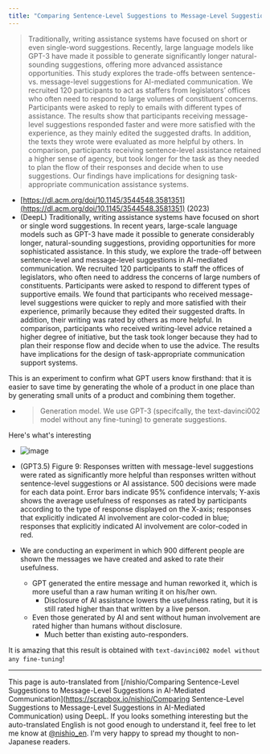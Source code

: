 ```yaml
---
title: "Comparing Sentence-Level Suggestions to Message-Level Suggestions in AI-Mediated Communication"
---
```


> Traditionally, writing assistance systems have focused on short or even single-word suggestions. Recently, large language models like GPT-3 have made it possible to generate significantly longer natural-sounding suggestions, offering more advanced assistance opportunities. This study explores the trade-offs between sentence- vs. message-level suggestions for AI-mediated communication. We recruited 120 participants to act as staffers from legislators’ offices who often need to respond to large volumes of constituent concerns. Participants were asked to reply to emails with different types of assistance. The results show that participants receiving message-level suggestions responded faster and were more satisfied with the experience, as they mainly edited the suggested drafts. In addition, the texts they wrote were evaluated as more helpful by others. In comparison, participants receiving sentence-level assistance retained a higher sense of agency, but took longer for the task as they needed to plan the flow of their responses and decide when to use suggestions. Our findings have implications for designing task-appropriate communication assistance systems.
- [https://dl.acm.org/doi/10.1145/3544548.3581351](https://dl.acm.org/doi/10.1145/3544548.3581351) (2023)
- (DeepL) Traditionally, writing assistance systems have focused on short or single word suggestions. In recent years, large-scale language models such as GPT-3 have made it possible to generate considerably longer, natural-sounding suggestions, providing opportunities for more sophisticated assistance. In this study, we explore the trade-off between sentence-level and message-level suggestions in AI-mediated communication. We recruited 120 participants to staff the offices of legislators, who often need to address the concerns of large numbers of constituents. Participants were asked to respond to different types of supportive emails. We found that participants who received message-level suggestions were quicker to reply and more satisfied with their experience, primarily because they edited their suggested drafts. In addition, their writing was rated by others as more helpful. In comparison, participants who received writing-level advice retained a higher degree of initiative, but the task took longer because they had to plan their response flow and decide when to use the advice. The results have implications for the design of task-appropriate communication support systems.

This is an experiment to confirm what GPT users know firsthand: that it is easier to save time by generating the whole of a product in one place than by generating small units of a product and combining them together.
- > Generation model. We use GPT-3 (specifcally, the text-davinci002 model without any fine-tuning) to generate suggestions.

Here's what's interesting
- ![image](https://gyazo.com/6423b49cef438875e16d40b1a7903932/thumb/1000)
- (GPT3.5) Figure 9: Responses written with message-level suggestions were rated as significantly more helpful than responses written without sentence-level suggestions or AI assistance. 500 decisions were made for each data point. Error bars indicate 95% confidence intervals; Y-axis shows the average usefulness of responses as rated by participants according to the type of response displayed on the X-axis; responses that explicitly indicated AI involvement are color-coded in blue; responses that explicitly indicated AI involvement are color-coded in red.

- We are conducting an experiment in which 900 different people are shown the messages we have created and asked to rate their usefulness.
    - GPT generated the entire message and human reworked it, which is more useful than a raw human writing it on his/her own.
        - Disclosure of AI assistance lowers the usefulness rating, but it is still rated higher than that written by a live person.
    - Even those generated by AI and sent without human involvement are rated higher than humans without disclosure.
        - Much better than existing auto-responders.

It is amazing that this result is obtained with `text-davinci002 model without any fine-tuning`!

---
This page is auto-translated from [/nishio/Comparing Sentence-Level Suggestions to Message-Level Suggestions in AI-Mediated Communication](https://scrapbox.io/nishio/Comparing Sentence-Level Suggestions to Message-Level Suggestions in AI-Mediated Communication) using DeepL. If you looks something interesting but the auto-translated English is not good enough to understand it, feel free to let me know at [@nishio_en](https://twitter.com/nishio_en). I'm very happy to spread my thought to non-Japanese readers.